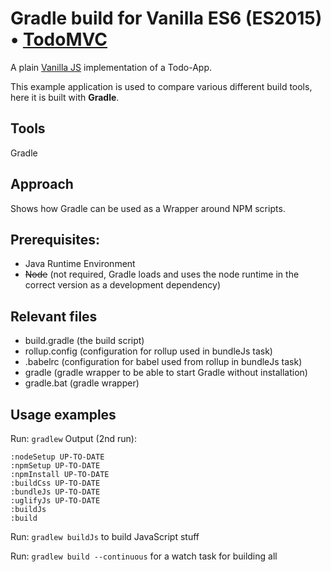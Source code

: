 # Gradle build for Vanilla ES6 (ES2015) • [TodoMVC](http://todomvc.com)

A plain [Vanilla JS](http://todomvc.com/examples/vanillajs/) implementation of a Todo-App.

This example application is used to compare various different build tools, here it is built with **Gradle**.

## Tools
Gradle

## Approach
Shows how Gradle can be used as a Wrapper around NPM scripts.

## Prerequisites:
* Java Runtime Environment
* ~~Node~~ (not required, Gradle loads and uses the node runtime in the correct version as a development dependency)

## Relevant files
* build.gradle (the build script)
* rollup.config (configuration for rollup used in bundleJs task)
* .babelrc (configuration for babel used from rollup in bundleJs task)
* gradle (gradle wrapper to be able to start Gradle without installation)
* gradle.bat (gradle wrapper)

## Usage examples

Run: `gradlew`
Output (2nd run): 
```
:nodeSetup UP-TO-DATE
:npmSetup UP-TO-DATE
:npmInstall UP-TO-DATE
:buildCss UP-TO-DATE
:bundleJs UP-TO-DATE
:uglifyJs UP-TO-DATE
:buildJs
:build
```

Run: `gradlew buildJs` to build JavaScript stuff

Run: `gradlew build --continuous` for a watch task for building all
